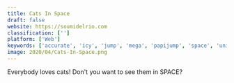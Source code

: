 ```yaml
---
title: Cats In Space
draft: false 
website: https://soumidelrio.com
classification: ['']
platform: ['Web']
keywords: ['accurate', 'icy', 'jump', 'mega', 'papijump', 'space', 'universe']
image: 2020/04/Cats-In-Space.png
---
```

Everybody loves cats! Don't you want to see them in SPACE?